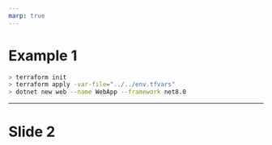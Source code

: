 ```yaml
---
marp: true
---
```



# Example 1


```sh
> terraform init
> terraform apply -var-file="../../env.tfvars"
> dotnet new web --name WebApp --framework net8.0
```

---

# Slide 2
